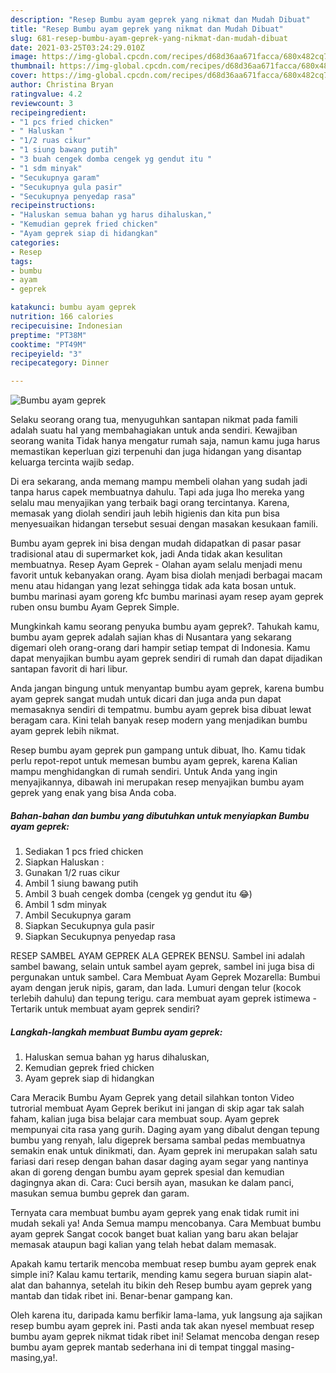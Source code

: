 ```yaml
---
description: "Resep Bumbu ayam geprek yang nikmat dan Mudah Dibuat"
title: "Resep Bumbu ayam geprek yang nikmat dan Mudah Dibuat"
slug: 681-resep-bumbu-ayam-geprek-yang-nikmat-dan-mudah-dibuat
date: 2021-03-25T03:24:29.010Z
image: https://img-global.cpcdn.com/recipes/d68d36aa671facca/680x482cq70/bumbu-ayam-geprek-foto-resep-utama.jpg
thumbnail: https://img-global.cpcdn.com/recipes/d68d36aa671facca/680x482cq70/bumbu-ayam-geprek-foto-resep-utama.jpg
cover: https://img-global.cpcdn.com/recipes/d68d36aa671facca/680x482cq70/bumbu-ayam-geprek-foto-resep-utama.jpg
author: Christina Bryan
ratingvalue: 4.2
reviewcount: 3
recipeingredient:
- "1 pcs fried chicken"
- " Haluskan "
- "1/2 ruas cikur"
- "1 siung bawang putih"
- "3 buah cengek domba cengek yg gendut itu "
- "1 sdm minyak"
- "Secukupnya garam"
- "Secukupnya gula pasir"
- "Secukupnya penyedap rasa"
recipeinstructions:
- "Haluskan semua bahan yg harus dihaluskan,"
- "Kemudian geprek fried chicken"
- "Ayam geprek siap di hidangkan"
categories:
- Resep
tags:
- bumbu
- ayam
- geprek

katakunci: bumbu ayam geprek 
nutrition: 166 calories
recipecuisine: Indonesian
preptime: "PT38M"
cooktime: "PT49M"
recipeyield: "3"
recipecategory: Dinner

---
```



![Bumbu ayam geprek](https://img-global.cpcdn.com/recipes/d68d36aa671facca/680x482cq70/bumbu-ayam-geprek-foto-resep-utama.jpg)

Selaku seorang orang tua, menyuguhkan santapan nikmat pada famili adalah suatu hal yang membahagiakan untuk anda sendiri. Kewajiban seorang  wanita Tidak hanya mengatur rumah saja, namun kamu juga harus memastikan keperluan gizi terpenuhi dan juga hidangan yang disantap keluarga tercinta wajib sedap.

Di era  sekarang, anda memang mampu membeli olahan yang sudah jadi tanpa harus capek membuatnya dahulu. Tapi ada juga lho mereka yang selalu mau menyajikan yang terbaik bagi orang tercintanya. Karena, memasak yang diolah sendiri jauh lebih higienis dan kita pun bisa menyesuaikan hidangan tersebut sesuai dengan masakan kesukaan famili. 

Bumbu ayam geprek ini bisa dengan mudah didapatkan di pasar pasar tradisional atau di supermarket kok, jadi Anda tidak akan kesulitan membuatnya. Resep Ayam Geprek - Olahan ayam selalu menjadi menu favorit untuk kebanyakan orang. Ayam bisa diolah menjadi berbagai macam menu atau hidangan yang lezat sehingga tidak ada kata bosan untuk. bumbu marinasi ayam goreng kfc bumbu marinasi ayam resep ayam geprek ruben onsu bumbu Ayam Geprek Simple.

Mungkinkah kamu seorang penyuka bumbu ayam geprek?. Tahukah kamu, bumbu ayam geprek adalah sajian khas di Nusantara yang sekarang digemari oleh orang-orang dari hampir setiap tempat di Indonesia. Kamu dapat menyajikan bumbu ayam geprek sendiri di rumah dan dapat dijadikan santapan favorit di hari libur.

Anda jangan bingung untuk menyantap bumbu ayam geprek, karena bumbu ayam geprek sangat mudah untuk dicari dan juga anda pun dapat memasaknya sendiri di tempatmu. bumbu ayam geprek bisa dibuat lewat beragam cara. Kini telah banyak resep modern yang menjadikan bumbu ayam geprek lebih nikmat.

Resep bumbu ayam geprek pun gampang untuk dibuat, lho. Kamu tidak perlu repot-repot untuk memesan bumbu ayam geprek, karena Kalian mampu menghidangkan di rumah sendiri. Untuk Anda yang ingin menyajikannya, dibawah ini merupakan resep menyajikan bumbu ayam geprek yang enak yang bisa Anda coba.

<!--inarticleads1-->

##### Bahan-bahan dan bumbu yang dibutuhkan untuk menyiapkan Bumbu ayam geprek:

1. Sediakan 1 pcs fried chicken
1. Siapkan  Haluskan :
1. Gunakan 1/2 ruas cikur
1. Ambil 1 siung bawang putih
1. Ambil 3 buah cengek domba (cengek yg gendut itu 😂)
1. Ambil 1 sdm minyak
1. Ambil Secukupnya garam
1. Siapkan Secukupnya gula pasir
1. Siapkan Secukupnya penyedap rasa


RESEP SAMBEL AYAM GEPREK ALA GEPREK BENSU. Sambel ini adalah sambel bawang, selain untuk sambel ayam geprek, sambel ini juga bisa di pergunakan untuk sambel. Cara Membuat Ayam Geprek Mozarella: Bumbui ayam dengan jeruk nipis, garam, dan lada. Lumuri dengan telur (kocok terlebih dahulu) dan tepung terigu. cara membuat ayam geprek istimewa - Tertarik untuk membuat ayam geprek sendiri? 

<!--inarticleads2-->

##### Langkah-langkah membuat Bumbu ayam geprek:

1. Haluskan semua bahan yg harus dihaluskan,
1. Kemudian geprek fried chicken
1. Ayam geprek siap di hidangkan


Cara Meracik Bumbu Ayam Geprek yang detail silahkan tonton Video tutrorial membuat Ayam Geprek berikut ini jangan di skip agar tak salah faham, kalian juga bisa belajar cara membuat soup. Ayam geprek mempunyai cita rasa yang gurih. Daging ayam yang dibalut dengan tepung bumbu yang renyah, lalu digeprek bersama sambal pedas membuatnya semakin enak untuk dinikmati, dan. Ayam geprek ini merupakan salah satu fariasi dari resep dengan bahan dasar daging ayam segar yang nantinya akan di goreng dengan bumbu ayam geprek spesial dan kemudian dagingnya akan di. Cara: Cuci bersih ayan, masukan ke dalam panci, masukan semua bumbu geprek dan garam. 

Ternyata cara membuat bumbu ayam geprek yang enak tidak rumit ini mudah sekali ya! Anda Semua mampu mencobanya. Cara Membuat bumbu ayam geprek Sangat cocok banget buat kalian yang baru akan belajar memasak ataupun bagi kalian yang telah hebat dalam memasak.

Apakah kamu tertarik mencoba membuat resep bumbu ayam geprek enak simple ini? Kalau kamu tertarik, mending kamu segera buruan siapin alat-alat dan bahannya, setelah itu bikin deh Resep bumbu ayam geprek yang mantab dan tidak ribet ini. Benar-benar gampang kan. 

Oleh karena itu, daripada kamu berfikir lama-lama, yuk langsung aja sajikan resep bumbu ayam geprek ini. Pasti anda tak akan nyesel membuat resep bumbu ayam geprek nikmat tidak ribet ini! Selamat mencoba dengan resep bumbu ayam geprek mantab sederhana ini di tempat tinggal masing-masing,ya!.

